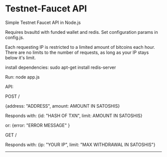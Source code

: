 Testnet-Faucet API
==============

Simple Testnet Faucet API in Node.js

Requires bvaultd with funded wallet and redis.  Set configuration params in config.js.

Each requesting IP is restricted to a limited amount of bitcoins each hour. There are no limits to the number of requests, as long as your IP stays below it's limit.

install dependencies: sudo apt-get install redis-server

Run: node app.js

API:


POST /

{address: "ADDRESS", amount: AMOUNT IN SATOSHIS}

  Responds with:
  {id: "HASH OF TXN", limit: AMOUNT IN SATOSHIS}
  
  or:
  {error: "ERROR MESSAGE" }

GET /

Responds with:
{ip: "YOUR IP", limit: "MAX WITHDRAWAL IN SATOSHIS"}

----

